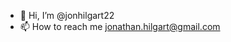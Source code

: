 - 👋 Hi, I’m @jonhilgart22
- 📫 How to reach me jonathan.hilgart@gmail.com

<!---
jonhilgart22/jonhilgart22 is a ✨ special ✨ repository because its `README.md` (this file) appears on your GitHub profile.
You can click the Preview link to take a look at your changes.
--->
